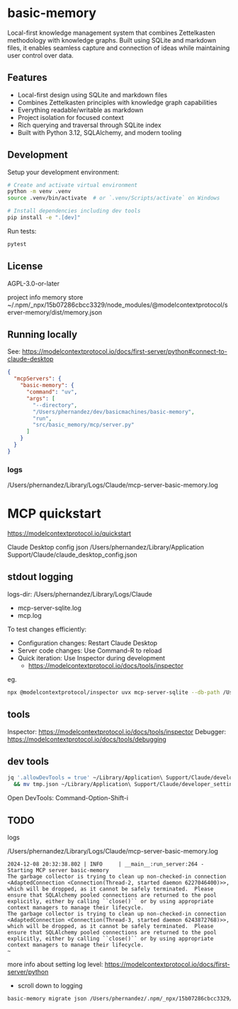 # basic-memory

Local-first knowledge management system that combines Zettelkasten methodology with knowledge graphs. Built using SQLite and markdown files, it enables seamless capture and connection of ideas while maintaining user control over data.

## Features

- Local-first design using SQLite and markdown files
- Combines Zettelkasten principles with knowledge graph capabilities
- Everything readable/writable as markdown
- Project isolation for focused context
- Rich querying and traversal through SQLite index
- Built with Python 3.12, SQLAlchemy, and modern tooling

## Development

Setup your development environment:

```bash
# Create and activate virtual environment
python -m venv .venv
source .venv/bin/activate  # or `.venv/Scripts/activate` on Windows

# Install dependencies including dev tools
pip install -e ".[dev]"
```

Run tests:
```bash
pytest
```

## License

AGPL-3.0-or-later


project info memory store
~/.npm/_npx/15b07286cbcc3329/node_modules/@modelcontextprotocol/server-memory/dist/memory.json


## Running locally

See: https://modelcontextprotocol.io/docs/first-server/python#connect-to-claude-desktop

```json
{
  "mcpServers": {
    "basic-memory": {
      "command": "uv",
      "args": [
        "--directory",
        "/Users/phernandez/dev/basicmachines/basic-memory",
        "run",
        "src/basic_memory/mcp/server.py"
      ]
    }
  }
}
```

### logs

/Users/phernandez/Library/Logs/Claude/mcp-server-basic-memory.log 




# MCP quickstart
https://modelcontextprotocol.io/quickstart

Claude Desktop config json
/Users/phernandez/Library/Application Support/Claude/claude_desktop_config.json

## stdout logging

logs-dir:
/Users/phernandez/Library/Logs/Claude

- mcp-server-sqlite.log 
- mcp.log

To test changes efficiently:

- Configuration changes: Restart Claude Desktop
- Server code changes: Use Command-R to reload
- Quick iteration: Use Inspector during development
  - https://modelcontextprotocol.io/docs/tools/inspector

eg. 
```bash
npx @modelcontextprotocol/inspector uvx mcp-server-sqlite --db-path /Users/phernandez/dev/basicmachines/mcp-quickstart/test.db
```

## tools 
Inspector: https://modelcontextprotocol.io/docs/tools/inspector
Debugger: https://modelcontextprotocol.io/docs/tools/debugging

## dev tools

```bash
jq '.allowDevTools = true' ~/Library/Application\ Support/Claude/developer_settings.json > tmp.json \
  && mv tmp.json ~/Library/Application\ Support/Claude/developer_settings.json

```

Open DevTools: Command-Option-Shift-i


## TODO

logs 

/Users/phernandez/Library/Logs/Claude/mcp-server-basic-memory.log 

```text
2024-12-08 20:32:38.802 | INFO     | __main__:run_server:264 - Starting MCP server basic-memory
The garbage collector is trying to clean up non-checked-in connection <AdaptedConnection <Connection(Thread-2, started daemon 6227046400)>>, which will be dropped, as it cannot be safely terminated.  Please ensure that SQLAlchemy pooled connections are returned to the pool explicitly, either by calling ``close()`` or by using appropriate context managers to manage their lifecycle.
The garbage collector is trying to clean up non-checked-in connection <AdaptedConnection <Connection(Thread-3, started daemon 6243872768)>>, which will be dropped, as it cannot be safely terminated.  Please ensure that SQLAlchemy pooled connections are returned to the pool explicitly, either by calling ``close()`` or by using appropriate context managers to manage their lifecycle.
~
```

more info about setting log level: https://modelcontextprotocol.io/docs/first-server/python
- scroll down to logging


```bash
basic-memory migrate json /Users/phernandez/.npm/_npx/15b07286cbcc3329/node_modules/@modelcontextprotocol/server-memory/dist/memory.json /Users/phernandez/.basic-memory/projects/default
```

